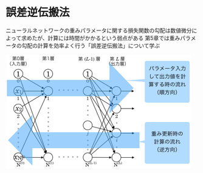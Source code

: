# 誤差逆伝搬法
ニューラルネットワークの重みパラメータに関する損失関数の勾配は数値微分によって求めたが、計算には時間がかかるという弱点がある 
第5章では重みパラメータの勾配の計算を効率よく行う「誤差逆伝搬法」について学ぶ

![順伝搬・誤差逆伝搬法](for_back.png "順伝搬・誤差逆伝搬法図")
